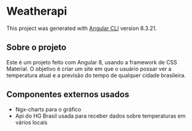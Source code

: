 # Weatherapi

This project was generated with [Angular CLI](https://github.com/angular/angular-cli) version 8.3.21.

## Sobre o projeto

Este é um projeto feito com Angular 8, usando a framework de CSS Material. O objetivo é criar um site em que o usuário possar ver a temperatura atual e a previsão do tempo de qualquer cidade brasileira.

## Componentes externos usados
<ul>
    <li>
        Ngx-charts para o gráfico <https://swimlane.gitbook.io/ngx-charts/>
    </li>
    <li>
        Api do HG Brasil usada para receber dados sobre temperaturas em vários locais <https://hgbrasil.com/>
    </li>


<ul>


